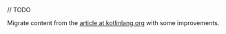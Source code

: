 [//]: # (title: Create your first app with shared logic and native UI)

// TODO

Migrate content from the [article at kotlinlang.org](https://kotlinlang.org/docs/multiplatform-mobile-create-first-app.html) with some improvements.